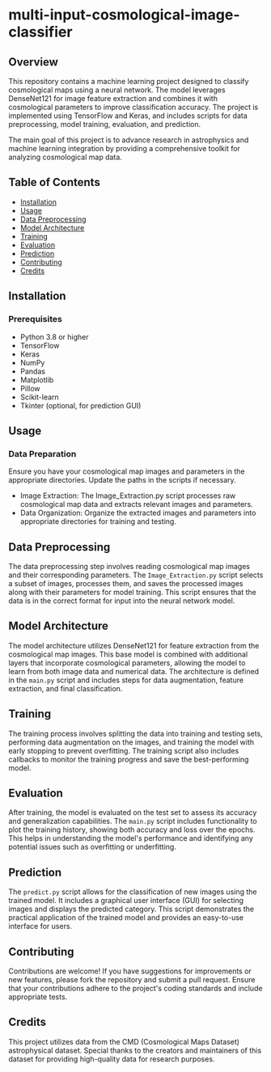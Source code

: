 # multi-input-cosmological-image-classifier

## Overview
This repository contains a machine learning project designed to classify cosmological maps using a neural network. The model leverages DenseNet121 for image feature extraction and combines it with cosmological parameters to improve classification accuracy. The project is implemented using TensorFlow and Keras, and includes scripts for data preprocessing, model training, evaluation, and prediction.

The main goal of this project is to advance research in astrophysics and machine learning integration by providing a comprehensive toolkit for analyzing cosmological map data.

## Table of Contents
- [Installation](#installation)
- [Usage](#usage)
- [Data Preprocessing](#data-preprocessing)
- [Model Architecture](#model-architecture)
- [Training](#training)
- [Evaluation](#evaluation)
- [Prediction](#prediction)
- [Contributing](#contributing)
- [Credits](#credits)

## Installation

### Prerequisites
- Python 3.8 or higher
- TensorFlow
- Keras
- NumPy
- Pandas
- Matplotlib
- Pillow
- Scikit-learn
- Tkinter (optional, for prediction GUI)

## Usage
### Data Preparation
Ensure you have your cosmological map images and parameters in the appropriate directories. Update the paths in the scripts if necessary.

- Image Extraction: The Image_Extraction.py script processes raw cosmological map data and extracts relevant images and parameters.
- Data Organization: Organize the extracted images and parameters into appropriate directories for training and testing.

## Data Preprocessing
The data preprocessing step involves reading cosmological map images and their corresponding parameters. The `Image_Extraction.py` script selects a subset of images, processes them, and saves the processed images along with their parameters for model training. This script ensures that the data is in the correct format for input into the neural network model.

## Model Architecture
The model architecture utilizes DenseNet121 for feature extraction from the cosmological map images. This base model is combined with additional layers that incorporate cosmological parameters, allowing the model to learn from both image data and numerical data. The architecture is defined in the `main.py` script and includes steps for data augmentation, feature extraction, and final classification.

## Training
The training process involves splitting the data into training and testing sets, performing data augmentation on the images, and training the model with early stopping to prevent overfitting. The training script also includes callbacks to monitor the training progress and save the best-performing model.

## Evaluation
After training, the model is evaluated on the test set to assess its accuracy and generalization capabilities. The `main.py` script includes functionality to plot the training history, showing both accuracy and loss over the epochs. This helps in understanding the model's performance and identifying any potential issues such as overfitting or underfitting.

## Prediction
The `predict.py` script allows for the classification of new images using the trained model. It includes a graphical user interface (GUI) for selecting images and displays the predicted category. This script demonstrates the practical application of the trained model and provides an easy-to-use interface for users.

## Contributing
Contributions are welcome! If you have suggestions for improvements or new features, please fork the repository and submit a pull request. Ensure that your contributions adhere to the project's coding standards and include appropriate tests.

## Credits
This project utilizes data from the CMD (Cosmological Maps Dataset) astrophysical dataset. Special thanks to the creators and maintainers of this dataset for providing high-quality data for research purposes.
